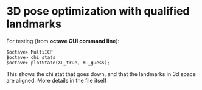 # 3D pose optimization with qualified landmarks

For testing (from **octave GUI command line**):

    $octave> MultiICP
    $octave> chi_stats
    $octave> plotState(XL_true, XL_guess);

This shows the chi stat that goes down, and that the landmarks in 3d space are aligned.
More details in the file itself
